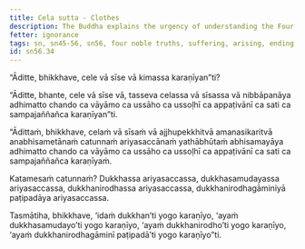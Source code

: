 ```yaml
---
title: Cela sutta - Clothes
description: The Buddha explains the urgency of understanding the Four Noble Truths to end suffering with a simile of extinguishing a fire on one's clothes or head.
fetter: ignorance
tags: sn, sn45-56, sn56, four noble truths, suffering, arising, ending, cessation, way of practice, path, simile, clothes, fire
id: sn56.34
---
```


“Āditte, bhikkhave, cele vā sīse vā kimassa karaṇīyan”ti?

“Āditte, bhante, cele vā sīse vā, tasseva celassa vā sīsassa vā nibbāpanāya adhimatto chando ca vāyāmo ca ussāho ca ussoḷhī ca appaṭivānī ca sati ca sampajaññañca karaṇīyan”ti.

“Ādittaṁ, bhikkhave, celaṁ vā sīsaṁ vā ajjhupekkhitvā amanasikaritvā anabhisametānaṁ catunnaṁ ariyasaccānaṁ yathābhūtaṁ abhisamayāya adhimatto chando ca vāyāmo ca ussāho ca ussoḷhī ca appaṭivānī ca sati ca sampajaññañca karaṇīyaṁ.

Katamesaṁ catunnaṁ? Dukkhassa ariyasaccassa, dukkhasamudayassa ariyasaccassa, dukkhanirodhassa ariyasaccassa, dukkhanirodhagāminiyā paṭipadāya ariyasaccassa.

Tasmātiha, bhikkhave, ‘idaṁ dukkhan’ti yogo karaṇīyo,
‘ayaṁ dukkhasamudayo’ti yogo karaṇīyo,
‘ayaṁ dukkhanirodho’ti yogo karaṇīyo,
‘ayaṁ dukkhanirodhagāminī paṭipadā’ti yogo karaṇīyo”ti.